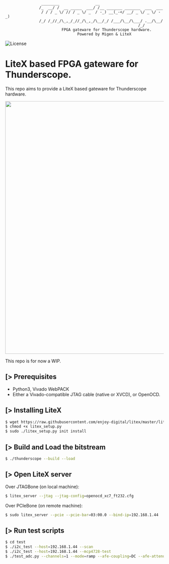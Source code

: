 ```
                ________                __
               /_  __/ /  __ _____  ___/ /__ _______ _______  ___  ___
                / / / _ \/ // / _ \/ _  / -_) __(_-</ __/ _ \/ _ \/ -_)
               /_/ /_//_/\_,_/_//_/\_,_/\__/_/ /___/\__/\___/ .__/\__/
                                                           /_/
                         FPGA gateware for Thunderscope hardware.
                                Powered by Migen & LiteX
```

![License](https://img.shields.io/badge/License-BSD%202--Clause-orange.svg)


LiteX based FPGA gateware for Thunderscope.
===========================================

This repo aims to provide a LiteX based gateware for Thunderscope hardware.

<p align="center"><img src="https://user-images.githubusercontent.com/1450143/179495534-4c54973b-9203-4893-9eaa-d9177413e9bf.png" width="800"></p>

This repo is for now a WIP.

[> Prerequisites
----------------
- Python3, Vivado WebPACK
- Either a Vivado-compatible JTAG cable (native or XVCD), or OpenOCD.

[> Installing LiteX
-------------------
```sh
$ wget https://raw.githubusercontent.com/enjoy-digital/litex/master/litex_setup.py
$ chmod +x litex_setup.py
$ sudo ./litex_setup.py init install
```

[> Build and Load the bitstream
--------------------------------
```sh
$ ./thunderscope --build --load
```

[> Open LiteX server
--------------------
Over JTAGBone (on local machine):
```sh
$ litex_server --jtag --jtag-config=openocd_xc7_ft232.cfg
```
Over PCIeBone (on remote machine):
```sh
$ sudo litex_server --pcie --pcie-bar=03:00.0 --bind-ip=192.168.1.44
```

[> Run test scripts
-------------------
```sh
$ cd test
$ ./i2c_test --host=192.168.1.44 --scan
$ ./i2c_test --host=192.168.1.44 --mcp4728-test
$ ./test_adc.py --channels=1 --mode=ramp --afe-coupling=DC --afe-attenuation=10X --pga-preamp=10 --pga-atten=10 --pga-bw=full
```
